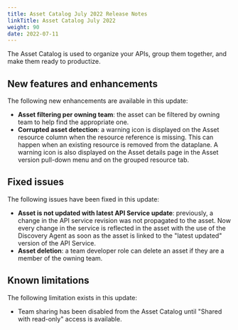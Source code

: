 ```yaml
---
title: Asset Catalog July 2022 Release Notes
linkTitle: Asset Catalog July 2022
weight: 90
date: 2022-07-11
---
```


The Asset Catalog is used to organize your APIs, group them together, and make them ready to productize.

## New features and enhancements

The following new enhancements are available in this update:

* **Asset filtering per owning team**: the asset can be filtered by owning team to help find the appropriate one.
* **Corrupted asset detection**: a warning icon is displayed on the Asset resource column when the resource reference is missing. This can happen when an existing resource is removed from the dataplane. A warning icon is also displayed on the Asset details page in the Asset version pull-down menu and on the grouped resource tab.

## Fixed issues

The following issues have been fixed in this update:

* **Asset is not updated with latest API Service update**: previously, a change in the API service revision was not propagated to the asset. Now every change in the service is reflected in the asset with the use of the Discovery Agent as soon as the asset is linked to the "latest updated" version of the API Service.
* **Asset deletion**: a team developer role can delete an asset if they are a member of the owning team.

## Known limitations

The following limitation exists in this update:

* Team sharing has been disabled from the Asset Catalog until "Shared with read-only" access is available.
